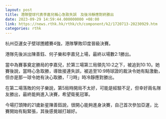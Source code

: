 ```yaml
---
layout: post
title: 港隊壁球代表李嘉兒稱心急致失誤　及後冷靜應對終勝出
date: 2023-09-29 14:59:44.000000000 +08:00
link: https://news.rthk.hk/rthk/ch/component/k2/1720713-20230929.htm
categories: rthk
---
```


杭州亞運女子壁球圑體賽4強，港隊擊敗印度晉級決賽。

港隊先後派出陳善鈺、何子樂和李嘉兒上場，最終以場數2:1勝出。

當中為賽事奠定勝局的李嘉兒，於第三場第三局領先10:2之下，被追到10:10。她賽後說，當時心急取勝，導致接連失誤，被追至10:9時球證的裁決令她有點激動，但亦是那一球令她有決心取勝，「刁時」時冷靜應對勝出。

在第二場落敗的何子樂說，第5局時開局不太好，可能是經驗不足，但幸好兩名隊友勝出，最終能夠進入決賽，希望衛冕冠軍。

今場打頭陣的21歲新星陳善鈺說，很開心能夠進身決賽，自己首次參加亞運，比賽開始有點緊張，其後感覺越打越好。
